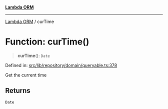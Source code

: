 [**Lambda ORM**](../README.md)

***

[Lambda ORM](../README.md) / curTime

# Function: curTime()

> **curTime**(): `Date`

Defined in: [src/lib/repository/domain/queryable.ts:378](https://github.com/lambda-orm/lambdaorm-base/blob/5f10bdc7d0f008296efbcbe89bc2bf1ed03aaaef/src/lib/repository/domain/queryable.ts#L378)

Get the current time

## Returns

`Date`

